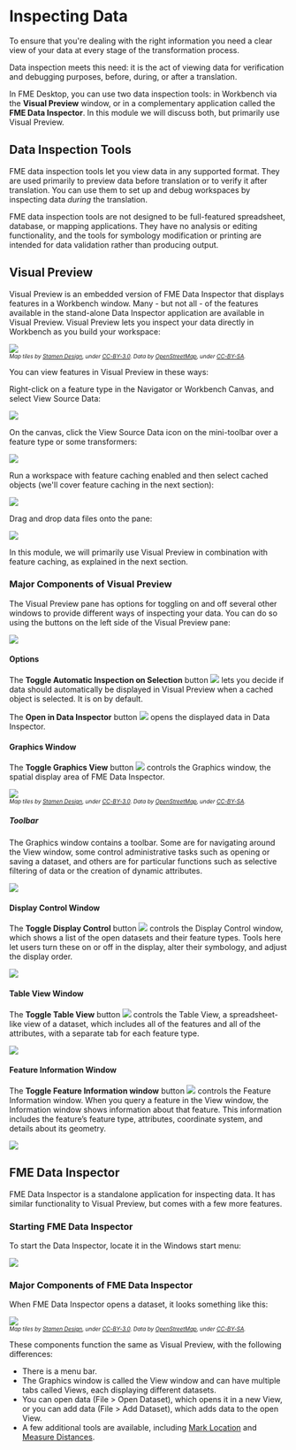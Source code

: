 # Inspecting Data

To ensure that you're dealing with the right information you need a clear view of your data at every stage of the transformation process.

Data inspection meets this need: it is the act of viewing data for verification and debugging purposes, before, during, or after a translation.

In FME Desktop, you can use two data inspection tools: in Workbench via the **Visual Preview** window, or in a complementary application called the **FME Data Inspector**. In this module we will discuss both, but primarily use Visual Preview.

## Data Inspection Tools

FME data inspection tools let you view data in any supported format. They are used primarily to preview data before translation or to verify it after translation. You can use them to set up and debug workspaces by inspecting data *during* the translation.

FME data inspection tools are not designed to be full-featured spreadsheet, database, or mapping applications. They have no analysis or editing functionality, and the tools for symbology modification or printing are intended for data validation rather than producing output.

## Visual Preview

Visual Preview is an embedded version of FME Data Inspector that displays features in a Workbench window. Many  - but not all - of the features available in the stand-alone Data Inspector application are available in Visual Preview. Visual Preview lets you inspect your data directly in Workbench as you build your workspace:

![](../1.getting-started/Images/visual-preview.png)
<br><span style="font-style:italic;font-size:x-small">Map tiles by <a href="https://stamen.com">Stamen Design</a>, under <a href="https://creativecommons.org/licenses/by/3.0">CC-BY-3.0</a>. Data by <a href="http://openstreetmap.org">OpenStreetMap</a>, under <a href="http://creativecommons.org/licenses/by-sa/3.0">CC-BY-SA</a>.

You can view features in Visual Preview in these ways:

Right-click on a feature type in the Navigator or Workbench Canvas, and select View Source Data:

![](./Images/view-source-data.png)

On the canvas, click the View Source Data icon on the mini-toolbar over a feature type or some transformers:

![](./Images/view-source-data-icon.png)

Run a workspace with feature caching enabled and then select cached objects (we'll cover feature caching in the next section):

![](./Images/inspect-cache-visual-preview.png)

Drag and drop data files onto the pane:

![](./Images/visual-preview-drag.png)

In this module, we will primarily use Visual Preview in combination with feature caching, as explained in the next section.

### Major Components of Visual Preview

The Visual Preview pane has options for toggling on and off several other windows to provide different ways of inspecting your data. You can do so using the buttons on the left side of the Visual Preview pane:

![](./Images/visual-preview-toolbar.png)

#### Options

The **Toggle Automatic Inspection on Selection** button ![](./Images/inspect_on_selection_toggle_16x16.png) lets you decide if data should automatically be displayed in Visual Preview when a cached object is selected. It is on by default.

The **Open in Data Inspector** button ![](./Images/fmedatainspector_16x16.png) opens the displayed data in Data Inspector.

#### Graphics Window

The **Toggle Graphics View** button ![](./Images/graphics_view_24x24.png) controls the Graphics window, the spatial display area of FME Data Inspector.

![](./Images/Img1.027.DataInspectorViewWindow.png)
<br><span style="font-style:italic;font-size:x-small">Map tiles by <a href="https://stamen.com">Stamen Design</a>, under <a href="https://creativecommons.org/licenses/by/3.0">CC-BY-3.0</a>. Data by <a href="http://openstreetmap.org">OpenStreetMap</a>, under <a href="http://creativecommons.org/licenses/by-sa/3.0">CC-BY-SA</a>.

##### Toolbar

The Graphics window contains a toolbar. Some are for navigating around the View window, some control administrative tasks such as opening or saving a dataset, and others are for particular functions such as selective filtering of data or the creation of dynamic attributes.

![](./Images/graphics-toolbar.png)

#### Display Control Window

The **Toggle Display Control** button ![](./Images/display_control_view_16x16.png) controls the Display Control window, which shows a list of the open datasets and their feature types. Tools here let users turn these on or off in the display, alter their symbology, and adjust the display order.

![](./Images/Img1.029.DataInspectorDisplayControlWindow.png)

#### Table View Window

The **Toggle Table View** button ![](./Images/table_view_16x16.png) controls the Table View, a spreadsheet-like view of a dataset, which includes all of the features and all of the attributes, with a separate tab for each feature type.

![](./Images/Img1.031.DataInspectorTableView.png)

#### Feature Information Window

The **Toggle Feature Information window** button ![](./Images/feature_info_view.png) controls the Feature Information window. When you query a feature in the View window, the Information window shows information about that feature. This information includes the feature’s feature type, attributes, coordinate system, and details about its geometry.

![](./Images/Img1.030.DataInspectorFeatureInformation.png)

## FME Data Inspector

FME Data Inspector is a standalone application for inspecting data. It has similar functionality to Visual Preview, but comes with a few more features.

### Starting FME Data Inspector

To start the Data Inspector, locate it in the Windows start menu:

![](./Images/Img1.025.StartingDataInspector.png)

### Major Components of FME Data Inspector

When FME Data Inspector opens a dataset, it looks something like this:

![](./Images/Img1.026.InspectorInterface.png)
<br><span style="font-style:italic;font-size:x-small">Map tiles by <a href="https://stamen.com">Stamen Design</a>, under <a href="https://creativecommons.org/licenses/by/3.0">CC-BY-3.0</a>. Data by <a href="http://openstreetmap.org">OpenStreetMap</a>, under <a href="http://creativecommons.org/licenses/by-sa/3.0">CC-BY-SA</a>.

These components function the same as Visual Preview, with the following differences:
- There is a menu bar.
- The Graphics window is called the View window and can have multiple tabs called Views, each displaying different datasets.
- You can open data (File > Open Dataset), which opens it in a new View, or you can add data (File > Add Dataset), which adds data to the open View.
- A few additional tools are available, including [Mark Location](http://docs.safe.com/fme/2019.0/html/FME_Desktop_Documentation/FME_DataInspector/DataInspector/Marking-Locations.htm) and [Measure Distances](http://docs.safe.com/fme/2019.0/html/FME_Desktop_Documentation/FME_DataInspector/DataInspector/Using_the_Measuring_Tool.htm).
